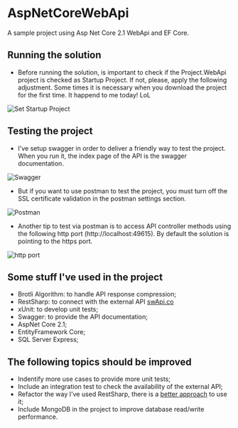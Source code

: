 # AspNetCoreWebApi
A sample project using Asp Net Core 2.1 WebApi and EF Core.

## Running the solution

- Before running the solution, is important to check if the Project.WebApi project is checked as Startup Project. If not, please, apply the following adjustment. Some times it is necessary when you download the project for the first time. It happend to me today! LoL

![Set Startup Project](https://github.com/nmaia/AspNetCoreWebApi/blob/master/Docs/Images/setup-startup-project.png)

## Testing the project

- I've setup swagger in order to deliver a friendly way to test the project. When you run it, the index page of the API is the swagger documentation.

![Swagger](https://github.com/nmaia/AspNetCoreWebApi/blob/master/Docs/Images/Swagger.png)

- But if you want to use postman to test the project, you must turn off the SSL certificate validation in the postman settings section.

![Postman](https://github.com/nmaia/AspNetCoreWebApi/blob/master/Docs/Images/postman.png)

- Another tip to test via postman is to access API controller methods using the following http port (http://localhost:49615). By default the solution is pointing to the https port.

![http port](https://github.com/nmaia/AspNetCoreWebApi/blob/master/Docs/Images/http-https-port.png)

## Some stuff I've used in the project

- Brotli Algorithm: to handle API response compression;
- RestSharp: to connect with the external API [swApi.co](https://swapi.co)
- xUnit: to develop unit tests;
- Swagger: to provide the API documentation;
- AspNet Core 2.1;
- EntityFramework Core;
- SQL Server Express;

## The following topics should be improved

- Indentify more use cases to provide more unit tests;
- Include an integration test to check the availability of the external API;
- Refactor the way I've used RestSharp, there is a [better approach](https://github.com/restsharp/RestSharp/wiki/Recommended-Usage) to use it;
- Include MongoDB in the project to improve database read/write performance.
